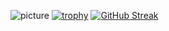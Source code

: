 ![picture](https://avatars.mds.yandex.net/get-images-cbir/372669/b30573g8RpEwAPTDw9LVkQ4566/ocr)
[![trophy](https://github-profile-trophy.vercel.app/?username=xXdatelXx)](https://github.com/ryo-ma/github-profile-trophy)
[![GitHub Streak](https://github-readme-streak-stats.herokuapp.com/?user=xXdatelXx)](https://git.io/streak-stats)
